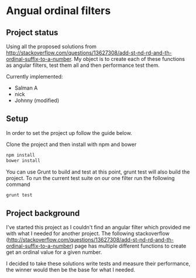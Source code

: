 Angual ordinal filters
===========


Project status
------------

Using all the proposed solutions from http://stackoverflow.com/questions/13627308/add-st-nd-rd-and-th-ordinal-suffix-to-a-number. My object is to create each of these functions as angular filters, test them all and then performance test them.

Currently implemented:
- Salman A
- nick
- Johnny (modified)


Setup
------------

In order to set the project up follow the guide below.

Clone the project and then install with npm and bower

```sh
npm install
bower install
```

You can use Grunt to build and test at this point, grunt test will also build the project. To run the current test suite on our one filter run the following command

```sh
grunt test
```

Project background
------------

I've started this project as I couldn't find an angular filter which provided me with what I needed for another project. The following stackoverflow (http://stackoverflow.com/questions/13627308/add-st-nd-rd-and-th-ordinal-suffix-to-a-number) page has multiple different functions to create get an ordinal value for a given number.

I decided to take these solutions write tests and measure their performance, the winner would then be the base for what I needed.